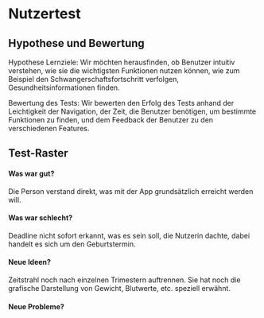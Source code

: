 # Nutzertest
## Hypothese und Bewertung
Hypothese
Lernziele: Wir möchten herausfinden, ob Benutzer intuitiv verstehen, wie sie die wichtigsten Funktionen nutzen können, wie zum Beispiel den Schwangerschaftsfortschritt verfolgen, Gesundheitsinformationen finden. 

Bewertung des Tests: Wir bewerten den Erfolg des Tests anhand der Leichtigkeit der Navigation, der Zeit, die Benutzer benötigen, um bestimmte Funktionen zu finden, und dem Feedback der Benutzer zu den verschiedenen Features.
## Test-Raster
#### Was war gut?
Die Person verstand direkt, was mit der App grundsätzlich erreicht werden will.
#### Was war schlecht?
Deadline nicht sofort erkannt, was es sein soll, die Nutzerin dachte, dabei handelt es sich um den Geburtstermin.
#### Neue Ideen?
Zeitstrahl noch nach einzelnen Trimestern auftrennen. Sie hat noch die grafische Darstellung von Gewicht, Blutwerte, etc. speziell erwähnt.
#### Neue Probleme?
